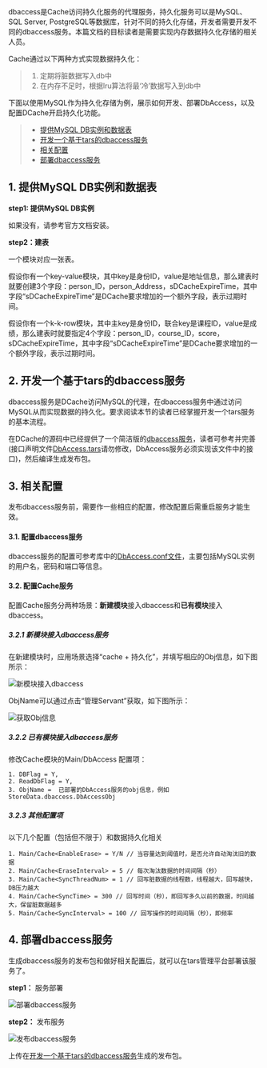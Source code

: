 dbaccess是Cache访问持久化服务的代理服务，持久化服务可以是MySQL、SQL Server, PostgreSQL等数据库，针对不同的持久化存储，开发者需要开发不同的dbaccess服务。本篇文档的目标读者是需要实现内存数据持久化存储的相关人员。

Cache通过以下两种方式实现数据持久化：
> 1. 定期将脏数据写入db中
> 2. 在内存不足时，根据lru算法将最‘冷’数据写入到db中

下面以使用MySQL作为持久化存储为例，展示如何开发、部署DbAccess，以及配置DCache开启持久化功能。

> * [提供MySQL DB实例和数据表](#1)
> * [开发一个基于tars的dbaccess服务](#2)
> * [相关配置](#3)
> * [部署dbaccess服务](#4)

## <a id = "1"></a> 1. 提供MySQL DB实例和数据表

**step1: 提供MySQL DB实例**

如果没有，请参考官方文档安装。

**step2：建表** 

一个模块对应一张表。

假设你有一个key-value模块，其中key是身份ID，value是地址信息，那么建表时就要创建3个字段：person_ID，person_Address，sDCacheExpireTime，其中字段“sDCacheExpireTime”是DCache要求增加的一个额外字段，表示过期时间。


假设你有一个k-k-row模块，其中主key是身份ID，联合key是课程ID，value是成绩，那么建表时就要指定4个字段：person_ID，course_ID，score，sDCacheExpireTime，其中字段“sDCacheExpireTime”是DCache要求增加的一个额外字段，表示过期时间。


## <a id = "2"></a> 2. 开发一个基于tars的dbaccess服务

dbaccess服务是DCache访问MySQL的代理，在dbaccess服务中通过访问MySQL从而实现数据的持久化。要求阅读本节的读者已经掌握开发一个tars服务的基本流程。

在DCache的源码中已经提供了一个简洁版的[dbaccess服务](https://github.com/Tencent/DCache/tree/master/src/DbAccess/example)，读者可参考并完善(接口声明文件[DbAccess.tars](https://github.com/Tencent/DCache/blob/master/src/DbAccess/example/DbAccess.tars)请勿修改，DbAccess服务必须实现该文件中的接口)，然后编译生成发布包。




## <a id = "3"></a> 3. 相关配置

发布dbaccess服务前，需要作一些相应的配置，修改配置后需重启服务才能生效。

#### 3.1. 配置dbaccess服务
dbaccess服务的配置可参考库中的[DbAccess.conf文件](https://github.com/Tencent/DCache/blob/master/src/DbAccess/example/DbAccess.conf)，主要包括MySQL实例的用户名，密码和端口等信息。

#### 3.2. 配置Cache服务

配置Cache服务分两种场景：**新建模块**接入dbaccess和**已有模块**接入dbaccess。

##### 3.2.1 新模块接入dbaccess服务
在新建模块时，应用场景选择“cache + 持久化”，并填写相应的Obj信息，如下图所示：

![新模块接入dbaccess](images/newModuleWithDbaccess.png)

ObjName可以通过点击“管理Servant”获取，如下图所示：

![获取Obj信息](images/getDbaccessObj.png)


##### 3.2.2 已有模块接入dbaccess服务

修改Cache模块的Main/DbAccess 配置项：

```
1. DBFlag = Y, 
2. ReadDbFlag = Y, 
3. ObjName =  已部署的DbAccess服务的obj信息，例如StoreData.dbaccess.DbAccessObj
```


##### 3.2.3 其他配置项
以下几个配置（包括但不限于）和数据持久化相关

```
1. Main/Cache<EnableErase> = Y/N // 当容量达到阈值时，是否允许自动淘汰旧的数据
2. Main/Cache<EraseInterval> = 5 // 每次淘汰数据的时间间隔（秒）
3. Main/Cache<SyncThreadNum> = 1 // 回写脏数据的线程数，线程越大，回写越快，DB压力越大
4. Main/Cache<SyncTime> = 300 // 回写时间（秒），即回写多久以前的数据，时间越大，保留脏数据越多
5. Main/Cache<SyncInterval> = 100 // 回写操作的时间间隔（秒），即频率
```

## <a id = "4"></a> 4. 部署dbaccess服务
生成dbaccess服务的发布包和做好相关配置后，就可以在tars管理平台部署该服务了。

**step1：** 服务部署

![部署dbaccess服务](images/deployDbaccess.png)

**step2：** 发布服务

![发布dbaccess服务](images/releaseDbaccess.png)

上传在[开发一个基于tars的dbaccess服务](#2)生成的发布包。